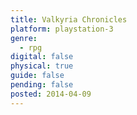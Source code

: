 ```yaml
---
title: Valkyria Chronicles
platform: playstation-3
genre:
  - rpg
digital: false
physical: true
guide: false
pending: false
posted: 2014-04-09
---
```

